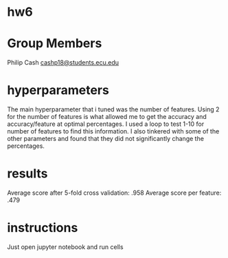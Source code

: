# hw6

# Group Members

Philip Cash cashp18@students.ecu.edu

# hyperparameters

The main hyperparameter that i tuned was the number of features. Using 2 for the number of features is what allowed me to get the accuracy and accuracy/feature at optimal percentages.
I used a loop to test 1-10 for number of features to find this information. I also tinkered with some of the other parameters and found that they did not significantly change the percentages.

# results

Average score after 5-fold cross validation: .958
Average score per feature: .479

# instructions

Just open jupyter notebook and run cells
